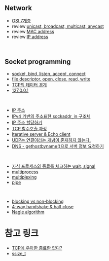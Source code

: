## Network

- [OSI 7계층](https://github.com/evelyn82ny/network/blob/master/theory/osi7.md)
- review [unicast, broadcast, multicast, anycast](https://github.com/evelyn82ny/network/blob/master/theory/cast.md)
- review [MAC address](https://github.com/evelyn82ny/network/blob/master/theory/MAC-address.md)
- review [IP address](https://github.com/evelyn82ny/network/blob/master/theory/IP-address.md)
<br>

## Socket programming

- [socket, bind, listen, accept, connect](https://github.com/evelyn82ny/network/blob/master/theory/socket.md)
- [file descriptor, open, close, read, write](https://github.com/evelyn82ny/network/blob/master/theory/file-descriptor.md)
- [TCP의 데이터 경계](https://github.com/evelyn82ny/network/blob/master/theory/boundary-of-tcp-transmission-data.md)
- [127.0.0.1](https://github.com/evelyn82ny/network/blob/master/theory/loopback-address.md)
<br>

- [IP 주소](https://github.com/evelyn82ny/network/blob/master/theory/ip.md)
- [IPv4 기반의 주소표현 sockaddr_in 구조체](https://github.com/evelyn82ny/network/blob/master/theory/sockaddr.md)
- [IP 주소 할당하기](https://github.com/evelyn82ny/network/blob/master/theory/allocate-ip.md)
- [TCP 함수호출 과정](https://github.com/evelyn82ny/network/blob/master/theory/tcp.md)
- [Iterative server & Echo client](https://github.com/evelyn82ny/network/blob/master/theory/iterative-server-and-echo-client.md)
- [UDP는 연결이라는 개념이 존재하지 않는다.](https://github.com/evelyn82ny/network/blob/master/theory/udp.md)
- [DNS - gethostbyname()으로 서버 정보 요청하기](https://github.com/evelyn82ny/network/blob/master/theory/dns.md)
<br>

- [자식 프로세스의 종료를 체크하는 wait, signal](https://github.com/evelyn82ny/network/blob/master/theory/zombie-check.md)
- [multiprocess](https://github.com/evelyn82ny/network/blob/master/theory/multiprocess.md)
- [multiplexing](https://github.com/evelyn82ny/network/blob/master/theory/multiplexing.md)
- [pipe](https://github.com/evelyn82ny/network/blob/master/theory/pipe.md)
<br>

- [blocking vs non-blocking](https://github.com/evelyn82ny/network/blob/master/theory/blocking-vs-non-blocking.md)
- [4-way handshake & half close](https://github.com/evelyn82ny/network/blob/master/theory/4-way-handshake.md)
- [Nagle algorithm](https://github.com/evelyn82ny/network/blob/master/theory/nagle-algorithm.md)

# 참고 링크

- [TCP에 우아한 종료란 없다?](https://sunyzero.tistory.com/269)
- [ssize_t](https://lacti.github.io/2011/01/08/different-between-size-t-ssize-t/)